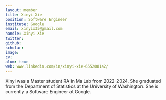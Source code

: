 ```yaml
---
layout: member
title: Xinyi Xie
position: Software Engineer
institute: Google
email: xinyix35@gmail.com
handle: Xinyi Xie
twitter: 
github: 
scholar: 
image: 
cv: 
alum: true
web: www.linkedin.com/in/xinyi-xie-6552081a2/
---
```


Xinyi was a Master student RA in Ma Lab from 2022-2024. She graduated from the Department of Statistics at the University of Washington. She is currently a Software Engineer at Google. 




